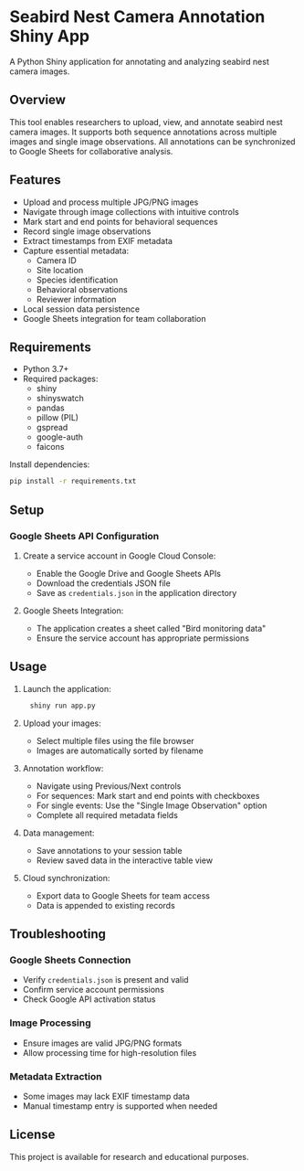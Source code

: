 # Seabird Nest Camera Annotation Shiny App

A Python Shiny application for annotating and analyzing seabird nest camera images.

## Overview

This tool enables researchers to upload, view, and annotate seabird nest camera images. It supports both sequence annotations across multiple images and single image observations. All annotations can be synchronized to Google Sheets for collaborative analysis.

## Features

- Upload and process multiple JPG/PNG images
- Navigate through image collections with intuitive controls
- Mark start and end points for behavioral sequences
- Record single image observations
- Extract timestamps from EXIF metadata
- Capture essential metadata:
    - Camera ID
    - Site location
    - Species identification
    - Behavioral observations
    - Reviewer information
- Local session data persistence
- Google Sheets integration for team collaboration

## Requirements

- Python 3.7+
- Required packages:
    - shiny
    - shinyswatch
    - pandas
    - pillow (PIL)
    - gspread
    - google-auth
    - faicons

Install dependencies:
```bash
pip install -r requirements.txt
```

## Setup

### Google Sheets API Configuration

1. Create a service account in Google Cloud Console:
     - Enable the Google Drive and Google Sheets APIs
     - Download the credentials JSON file
     - Save as `credentials.json` in the application directory

2. Google Sheets Integration:
     - The application creates a sheet called "Bird monitoring data"
     - Ensure the service account has appropriate permissions

## Usage

1. Launch the application:
```bash
     shiny run app.py
```

2. Upload your images:
     - Select multiple files using the file browser
     - Images are automatically sorted by filename

3. Annotation workflow:
     - Navigate using Previous/Next controls
     - For sequences: Mark start and end points with checkboxes
     - For single events: Use the "Single Image Observation" option
     - Complete all required metadata fields

4. Data management:
     - Save annotations to your session table
     - Review saved data in the interactive table view

5. Cloud synchronization:
     - Export data to Google Sheets for team access
     - Data is appended to existing records

## Troubleshooting

### Google Sheets Connection
- Verify `credentials.json` is present and valid
- Confirm service account permissions
- Check Google API activation status

### Image Processing
- Ensure images are valid JPG/PNG formats
- Allow processing time for high-resolution files

### Metadata Extraction
- Some images may lack EXIF timestamp data
- Manual timestamp entry is supported when needed

## License

This project is available for research and educational purposes.
